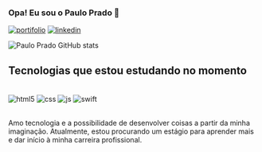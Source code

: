 ### Opa! Eu sou o Paulo Prado 🤙

[![portifolio](https://img.shields.io/badge/website-000000?style=for-the-badge&logo=About.me&logoColor=white)](https://paulo-prado42.github.io/PaginaSobreMim/)
[![linkedin](https://img.shields.io/badge/LinkedIn-0077B5?style=for-the-badge&logo=linkedin&logoColor=white)](https://www.linkedin.com/in/paulo-prado-643462277/)

![Paulo Prado GitHub stats](https://github-readme-stats.vercel.app/api?username=Paulo-Prado42&show_icons=true&theme=cobalt)

## Tecnologias que estou estudando no momento 

<div style="display: inline_block"><br>
<img align="center" alt="html5" src="https://img.shields.io/badge/HTML5-E34F26?style=for-the-badge&logo=html5&logoColor=white">
<img align="center" alt="css" src="https://img.shields.io/badge/CSS-239120?&style=for-the-badge&logo=css3&logoColor=white">
<img align="center" alt="js" src="https://img.shields.io/badge/JavaScript-F7DF1E?style=for-the-badge&logo=javascript&logoColor=black">
<img align="center" alt="swift" src="https://img.shields.io/badge/Swift-FA7343?style=for-the-badge&logo=swift&logoColor=white">
</div><br>

Amo tecnologia e a possibilidade de desenvolver coisas a partir da minha imaginação. Atualmente, estou procurando um estágio para aprender mais e dar início à minha carreira profissional.
